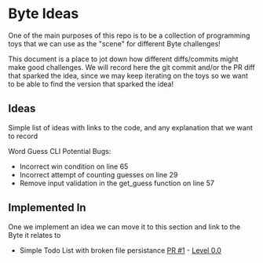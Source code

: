 # Byte Ideas

One of the main purposes of this repo is to be a collection of programming toys that we can use as the "scene" for different Byte challenges!

This document is a place to jot down how different diffs/commits might make good challenges. We will record here the git commit and/or the PR diff that sparked the idea, since we may keep iterating on the toys so we want to be able to find the version that sparked the idea!


## Ideas

Simple list of ideas with links to the code, and any explanation that we want to record

Word Guess CLI Potential Bugs:
- Incorrect win condition on line 65
- Incorrect attempt of counting guesses on line 29
- Remove input validation in the get_guess function on line 57


## Implemented In

One we implement an idea we can move it to this section and link to the Byte it relates to

- Simple Todo List with broken file persistance [PR #1](https://github.com/coreyja/toys/pull/1) - [Level 0.0](https://coreyja.cookd.dev/level-0-0)
